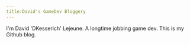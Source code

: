 ```yaml
---
title:David's GameDev Bloggery
---
```

I'm David 'DKesserich' Lejeune. A longtime jobbing game dev. This is my Github blog.
